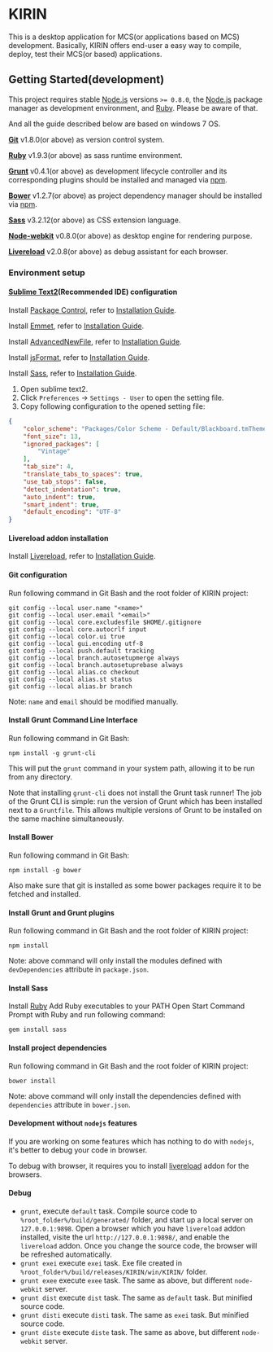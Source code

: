 KIRIN
=====

This is a desktop application for MCS(or applications based on MCS) development. Basically, KIRIN offers end-user a easy way to compile, deploy, test their MCS(or based) applications.

## Getting Started(development)

This project requires stable [Node.js](http://nodejs.org/) versions `>= 0.8.0`, the [Node.js](http://nodejs.org/) package manager as development environment, and [Ruby](http://www.ruby-lang.org/). Please be aware of that.

And all the guide described below are based on windows 7 OS.

<b>[Git](http://git-scm.com/downloads)</b> v1.8.0(or above) as  version control system.

<b>[Ruby](http://www.ruby-lang.org/)</b> v1.9.3(or above) as sass runtime environment.

<b>[Grunt](http://gruntjs.com/)</b> v0.4.1(or above) as development lifecycle controller and its corresponding plugins should be installed and managed via [npm](https://npmjs.org/).

<b>[Bower](http://bower.io/)</b> v1.2.7(or above) as project dependency manager should be installed via [npm](https://npmjs.org/).

<b>[Sass](http://sass-lang.com/)</b> v3.2.12(or above) as CSS extension language.

<b>[Node-webkit](https://github.com/rogerwang/node-webkit)</b> v0.8.0(or above) as desktop engine for rendering purpose.

<b>[Livereload](http://livereload.com/)</b> v2.0.8(or above) as debug assistant for each browser.

### Environment setup

#### [Sublime Text2](http://www.sublimetext.com/)(Recommended IDE) configuration

Install [Package Control](https://sublime.wbond.net/), refer to [Installation Guide](https://sublime.wbond.net/installation).

Install [Emmet](http://emmet.io/), refer to [Installation Guide](https://github.com/sergeche/emmet-sublime#how-to-install).

Install [AdvancedNewFile](https://github.com/skuroda/Sublime-AdvancedNewFile), refer to [Installation Guide](https://github.com/skuroda/Sublime-AdvancedNewFile#installation).

Install [jsFormat](https://github.com/jdc0589/JsFormat), refer to [Installation Guide](https://github.com/jdc0589/JsFormat#install).

Install [Sass](https://github.com/nathos/sass-textmate-bundle), refer to [Installation Guide](https://github.com/nathos/sass-textmate-bundle#sublime-text-2-installation).

1. Open sublime text2.
2. Click `Preferences` -> `Settings - User` to open the setting file.
3. Copy following configuration to the opened setting file:

```JSON
{
    "color_scheme": "Packages/Color Scheme - Default/Blackboard.tmTheme",
    "font_size": 13,
    "ignored_packages": [
        "Vintage"
    ],
    "tab_size": 4,
    "translate_tabs_to_spaces": true,
    "use_tab_stops": false,
    "detect_indentation": true,
    "auto_indent": true,
    "smart_indent": true,
    "default_encoding": "UTF-8"
}
```

#### Livereload addon installation

Install [Livereload](http://livereload.com/), refer to [Installation Guide](http://feedback.livereload.com/knowledgebase/articles/86242-how-do-i-install-and-use-the-browser-extensions-).

#### Git configuration

Run following command in Git Bash and the root folder of KIRIN project:

```shell
git config --local user.name "<name>"
git config --local user.email "<email>"
git config --local core.excludesfile $HOME/.gitignore
git config --local core.autocrlf input
git config --local color.ui true
git config --local gui.encoding utf-8
git config --local push.default tracking
git config --local branch.autosetupmerge always
git config --local branch.autosetuprebase always
git config --local alias.co checkout
git config --local alias.st status
git config --local alias.br branch
```

Note: `name` and `email` should be modified manually.

#### Install Grunt Command Line Interface

Run following command in Git Bash:

```shell
npm install -g grunt-cli
```

This will put the `grunt` command in your system path, allowing it to be run from any directory.

Note that installing `grunt-cli` does not install the Grunt task runner! The job of the Grunt CLI is simple: run the version of Grunt which has been installed next to a `Gruntfile`. This allows multiple versions of Grunt to be installed on the same machine simultaneously.

#### Install Bower

Run following command in Git Bash:

```shell
npm install -g bower
```

Also make sure that git is installed as some bower packages require it to be fetched and installed.

#### Install Grunt and Grunt plugins

Run following command in Git Bash and the root folder of KIRIN project:

```shell
npm install
```

Note: above command will only install the modules defined with `devDependencies` attribute in `package.json`.

#### Install Sass

Install [Ruby](http://rubyinstaller.org/downloads)
Add Ruby executables to your PATH
Open Start Command Prompt with Ruby and run following command:

```shell
gem install sass
```

#### Install project dependencies

Run following command in Git Bash and the root folder of KIRIN project:

```shell
bower install
```

Note: above command will only install the dependencies defined with `dependencies` attribute in `bower.json`.

#### Development without `nodejs` features

If you are working on some features which has nothing to do with `nodejs`, it's better to debug your code in browser.

To debug with browser, it requires you to install [livereload](http://livereload.com/) addon for the browsers.

#### Debug

* `grunt`, execute `default` task. Compile source code to `%root_folder%/build/generated/` folder, and start up a local server on `127.0.0.1:9898`. Open a browser which you have `livereload` addon installed, visite the url `http://127.0.0.1:9898/`, and enable the `livereload` addon. Once you change the source code, the browser will be refreshed automatically.
* `grunt exei` execute `exei` task. Exe file created in `%root_folder%/build/releases/KIRIN/win/KIRIN/` folder.
* `grunt exee` execute `exee` task. The same as above, but different `node-webkit` server.
* `grunt dist` execute `dist` task. The same as `default` task. But minified source code.
* `grunt disti` execute `disti` task. The same as `exei` task. But minified source code.
* `grunt diste` execute `diste` task. The same as above, but different `node-webkit` server.

